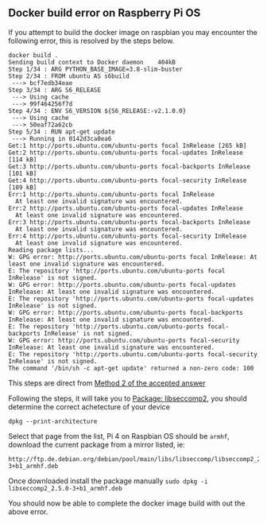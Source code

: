 ## Docker build error on Raspberry Pi OS

If you attempt to build the docker image on raspbian you may encounter the following error, this is resolved by the steps below.

```
docker build .
Sending build context to Docker daemon    404kB
Step 1/34 : ARG PYTHON_BASE_IMAGE=3.8-slim-buster
Step 2/34 : FROM ubuntu AS s6build
 ---> bcf7edb34eae
Step 3/34 : ARG S6_RELEASE
 ---> Using cache
 ---> 99f464256f7d
Step 4/34 : ENV S6_VERSION ${S6_RELEASE:-v2.1.0.0}
 ---> Using cache
 ---> 50eaf72a62cb
Step 5/34 : RUN apt-get update
 ---> Running in 0142d3ca0ea6
Get:1 http://ports.ubuntu.com/ubuntu-ports focal InRelease [265 kB]
Get:2 http://ports.ubuntu.com/ubuntu-ports focal-updates InRelease [114 kB]
Get:3 http://ports.ubuntu.com/ubuntu-ports focal-backports InRelease [101 kB]
Get:4 http://ports.ubuntu.com/ubuntu-ports focal-security InRelease [109 kB]
Err:1 http://ports.ubuntu.com/ubuntu-ports focal InRelease
  At least one invalid signature was encountered.
Err:2 http://ports.ubuntu.com/ubuntu-ports focal-updates InRelease
  At least one invalid signature was encountered.
Err:3 http://ports.ubuntu.com/ubuntu-ports focal-backports InRelease
  At least one invalid signature was encountered.
Err:4 http://ports.ubuntu.com/ubuntu-ports focal-security InRelease
  At least one invalid signature was encountered.
Reading package lists...
W: GPG error: http://ports.ubuntu.com/ubuntu-ports focal InRelease: At least one invalid signature was encountered.
E: The repository 'http://ports.ubuntu.com/ubuntu-ports focal InRelease' is not signed.
W: GPG error: http://ports.ubuntu.com/ubuntu-ports focal-updates InRelease: At least one invalid signature was encountered.
E: The repository 'http://ports.ubuntu.com/ubuntu-ports focal-updates InRelease' is not signed.
W: GPG error: http://ports.ubuntu.com/ubuntu-ports focal-backports InRelease: At least one invalid signature was encountered.
E: The repository 'http://ports.ubuntu.com/ubuntu-ports focal-backports InRelease' is not signed.
W: GPG error: http://ports.ubuntu.com/ubuntu-ports focal-security InRelease: At least one invalid signature was encountered.
E: The repository 'http://ports.ubuntu.com/ubuntu-ports focal-security InRelease' is not signed.
The command '/bin/sh -c apt-get update' returned a non-zero code: 100
```

This steps are direct from [Method 2 of the accepted answer](https://askubuntu.com/questions/1263284/apt-update-throws-signature-error-in-ubuntu-20-04-container-on-arm)

Following the steps, it will take you to [Package: libseccomp2](https://packages.debian.org/sid/libseccomp2), you should determine the correct achetecture of your device

```
dpkg --print-architecture
```

Select that page from the list, Pi 4 on Raspbian OS should be `armhf`, download the current package from a mirror listed, ie:

```
http://ftp.de.debian.org/debian/pool/main/libs/libseccomp/libseccomp2_2.5.0-3+b1_armhf.deb
```

Once downloaded install the package manually `sudo dpkg -i libseccomp2_2.5.0-3+b1_armhf.deb`

You should now be able to complete the docker image build with out the above error.

